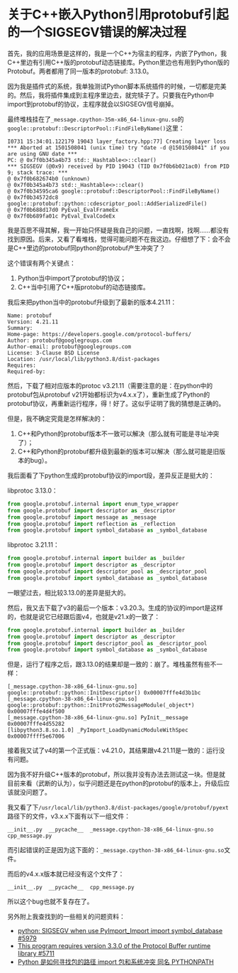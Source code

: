# 关于C++嵌入Python引用protobuf引起的一个SIGSEGV错误的解决过程

首先，我的应用场景是这样的，我是一个C++为宿主的程序，内嵌了Python，我C++里边有引用C++版的protobuf动态链接库。Python里边也有用到Python版的Protobuf。两者都用了同一版本的protobuf: 3.13.0。

因为我是插件式的系统，我单独测试Python脚本系统插件的时候，一切都是完美的。然后，我将插件集成到主程序里边去，就完犊子了。只要我在Python中import到protobuf的协议，主程序就会以SIGSEGV信号崩掉。

最终堆栈挂在了`_message.cpython-35m-x86_64-linux-gnu.so`的`google::protobuf::DescriptorPool::FindFileByName()`这里：

```
I0731 15:34:01.122179 19043 layer_factory.hpp:77] Creating layer loss
*** Aborted at 1501508041 (unix time) try "date -d @1501508041" if you are using GNU date ***
PC: @ 0x7f0b345a4b73 std::_Hashtable<>::clear()
*** SIGSEGV (@0x9) received by PID 19043 (TID 0x7f0b6b021ac0) from PID 9; stack trace: ***
@ 0x7f0b682674b0 (unknown)
@ 0x7f0b345a4b73 std::_Hashtable<>::clear()
@ 0x7f0b34595ca6 google::protobuf::DescriptorPool::FindFileByName()
@ 0x7f0b34572dc8 google::protobuf::python::cdescriptor_pool::AddSerializedFile()
@ 0x7f0b688d17d0 PyEval_EvalFrameEx
@ 0x7f0b689fa01c PyEval_EvalCodeEx
```

我是百思不得其解，我一开始只怀疑是我自己的问题，一直找啊，找啊……都没有找到原因。后来，又看了看堆栈，觉得可能问题不在我这边。仔细想了下：会不会是C++里边的protobuf同python的protobuf产生冲突了？

这个错误有两个关键点：

1. Python当中import了protobuf的协议；
2. C++当中引用了C++版protobuf的动态链接库。

我后来把python当中的protobuf升级到了最新的版本4.21.11：

```
Name: protobuf
Version: 4.21.11
Summary:
Home-page: https://developers.google.com/protocol-buffers/
Author: protobuf@googlegroups.com
Author-email: protobuf@googlegroups.com
License: 3-Clause BSD License
Location: /usr/local/lib/python3.8/dist-packages
Requires:
Required-by:
```

然后，下载了相对应版本的protoc v3.21.11（需要注意的是：在python中的protobuf包从protobuf v21开始都标识为v4.x.x了），重新生成了Python的protobuf协议，再重新运行程序，得！好了。这似乎证明了我的猜想是正确的。

但是，我不确定究竟是怎样解决的：

1. C++和Python的protobuf版本不一致可以解决（那么就有可能是寻址冲突了）；
2. C++和Python的protobuf都升级到最新的版本可以解决（那么就可能是旧版本的bug）。

我后面看了下python生成的protobuf协议的import段，差异反正是挺大的：

libprotoc 3.13.0：

```python
from google.protobuf.internal import enum_type_wrapper
from google.protobuf import descriptor as _descriptor
from google.protobuf import message as _message
from google.protobuf import reflection as _reflection
from google.protobuf import symbol_database as _symbol_database
```

libprotoc 3.21.11：

```python
from google.protobuf.internal import builder as _builder
from google.protobuf import descriptor as _descriptor
from google.protobuf import descriptor_pool as _descriptor_pool
from google.protobuf import symbol_database as _symbol_database
```

一眼望过去，相比较3.13.0的差异是挺大的。

然后，我又去下载了v3的最后一个版本：v3.20.3。生成的协议的import是这样的，也就是说它已经跟后面v4，也就是v21.x的一致了：

```python
from google.protobuf.internal import builder as _builder
from google.protobuf import descriptor as _descriptor
from google.protobuf import descriptor_pool as _descriptor_pool
from google.protobuf import symbol_database as _symbol_database
```

但是，运行了程序之后，跟3.13.0的结果却是一致的：崩了。堆栈虽然有些不一样：

```
[_message.cpython-38-x86_64-linux-gnu.so] google::protobuf::python::InitDescriptor() 0x00007fffe4d3b1bc
[_message.cpython-38-x86_64-linux-gnu.so] google::protobuf::python::InitProto2MessageModule(_object*) 0x00007fffe4d4f500
[_message.cpython-38-x86_64-linux-gnu.so] PyInit__message 0x00007fffe4d55282
[libpython3.8.so.1.0] _PyImport_LoadDynamicModuleWithSpec 0x00007ffff5e67006
```

接着我又试了v4的第一个正式版：v4.21.0，其结果跟v4.21.11是一致的：运行没有问题。

因为我不好升级C++版本的protobuf，所以我并没有办法去测试这一块。但是就目前来看（武断的认为），似乎问题还是在python的protobuf的版本上，升级后应该就没问题了。

我又看了下`/usr/local/lib/python3.8/dist-packages/google/protobuf/pyext`路径下的文件，v3.x.x下面有以下一组文件：

```shell
__init__.py  __pycache__  _message.cpython-38-x86_64-linux-gnu.so  cpp_message.py
```

而引起错误的正是因为这下面的：`_message.cpython-38-x86_64-linux-gnu.so`文件。

而后的v4.x.x版本就已经没有这个文件了：

```shell
__init__.py  __pycache__  cpp_message.py
```

所以这个bug也就不复存在了。

另外附上我查找到的一些相关的问题资料：

- [python: SIGSEGV when use PyImport_Import import symbol_database #5979](https://github.com/protocolbuffers/protobuf/issues/5979)
- [This program requires version 3.3.0 of the Protocol Buffer runtime library #5711](https://github.com/BVLC/caffe/issues/5711)
- [Python 是如何寻找包的路径 import 包和系统冲突 同名 PYTHONPATH](https://www.xiewo.net/blog/show/457/)
